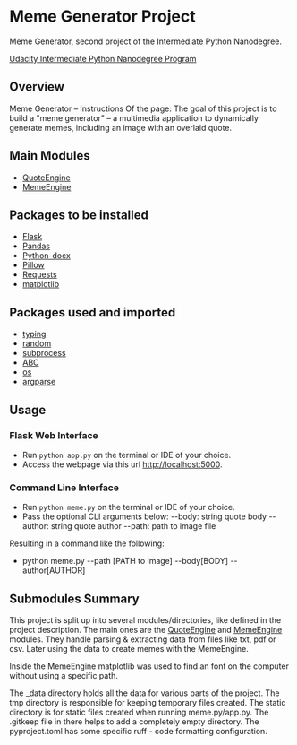 # Meme Generator Project
Meme Generator, second project of the Intermediate Python Nanodegree.

[Udacity Intermediate Python Nanodegree Program](https://www.udacity.com/course/intermediate-python-nanodegree--nd303)

## Overview

Meme Generator – Instructions
Of the page: The goal of this project is to build a "meme generator" – a multimedia application to dynamically generate memes, including an image with an overlaid quote.

## Main Modules

- [QuoteEngine](./QuoteEngine)
- [MemeEngine](./MemeEngine)

## Packages to be installed

- [Flask](https://github.com/pallets/flask/)
- [Pandas](https://github.com/pandas-dev/pandas)
- [Python-docx](https://github.com/python-openxml/python-docx)
- [Pillow](https://github.com/python-pillow/Pillow)
- [Requests](https://github.com/psf/requests)
- [matplotlib](https://matplotlib.org/)

## Packages used and imported
- [typing](https://github.com/python/typing)
- [random](https://github.com/python/cpython/blob/main/Lib/random.py)
- [subprocess](https://github.com/python/cpython/blob/main/Lib/subprocess.py)
- [ABC](https://github.com/python/cpython/blob/main/Lib/abc.py)
- [os](https://github.com/python/cpython/blob/main/Lib/os.py)
- [argparse](https://github.com/python/cpython/blob/main/Lib/argparse.py)

## Usage

### Flask Web Interface

- Run `python app.py` on the terminal or IDE of your choice.
- Access the webpage via this url [http://localhost:5000](http://localhost:5000).

### Command Line Interface

- Run `python meme.py` on the terminal or IDE of your choice. 
- Pass the optional CLI arguments below:
  --body: string quote body
  --author: string quote author
  --path: path to image file
  
Resulting in a command like the following: 
- python meme.py --path [PATH to image] --body[BODY] --author[AUTHOR]

## Submodules Summary

This project is split up into several modules/directories, like defined in the project description.
The main ones are the [QuoteEngine](./src/QuoteEngine) and [MemeEngine](./src/MemeEngine) modules. 
They handle parsing & extracting data from files like txt, pdf or csv. 
Later using the data to create memes with the MemeEngine. 

Inside the MemeEngine matplotlib was used to find an font on the computer without using a specific path.

The \_data directory holds all the data for various parts of the project. 
The tmp directory is responsible for keeping temporary files created. 
The static directory is for static files created when running meme.py/app.py.
The .gitkeep file in there helps to add a completely empty directory.
The pyproject.toml has some specific ruff - code formatting configuration.
